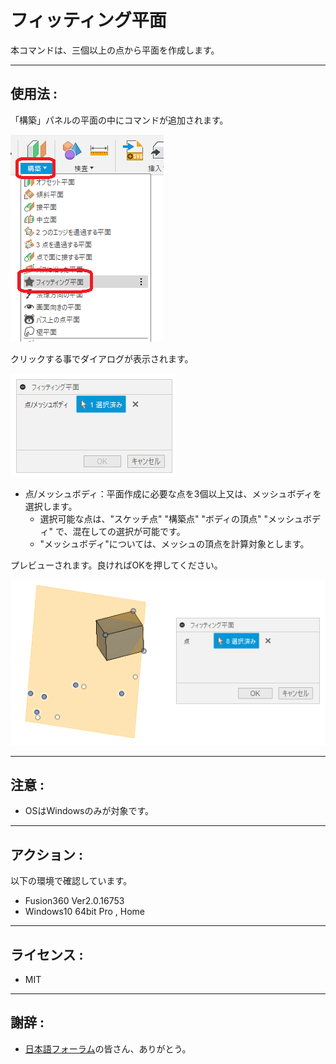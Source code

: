 # **フィッティング平面**

本コマンドは、三個以上の点から平面を作成します。

---

## **使用法** :

「構築」パネルの平面の中にコマンドが追加されます。

![Alt text](./resources_readme/menu.png)

クリックする事でダイアログが表示されます。

![Alt text](./resources_readme/dialog.png)
+ 点/メッシュボディ：平面作成に必要な点を3個以上又は、メッシュボディを選択します。
  + 選択可能な点は、"スケッチ点" "構築点" "ボディの頂点" "メッシュボディ" で、混在しての選択が可能です。
  + "メッシュボディ"については、メッシュの頂点を計算対象とします。


プレビューされます。良ければOKを押してください。

![Alt text](./resources_readme/preview.png)

---

## **注意** :

- OSはWindowsのみが対象です。

---

## **アクション** :

以下の環境で確認しています。

- Fusion360 Ver2.0.16753
- Windows10 64bit Pro , Home

---

## **ライセンス** :

- MIT

---

## 謝辞 :

- [日本語フォーラム](https://forums.autodesk.com/t5/fusion-360-ri-ben-yu/bd-p/707)の皆さん、ありがとう。